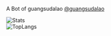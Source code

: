 A Bot of guangsudalao
[@guangsudalao](https://github.com/guangsudalao)
 
![Stats](https://github-readme-stats.vercel.app/api?username=guangsudalaobot&show_icons=true&theme=ocean_dark)  
![TopLangs](https://github-readme-stats.vercel.app/api/top-langs?username=guangsudalaobot&layout=compact&show_icons=true&theme=ocean_dark)
